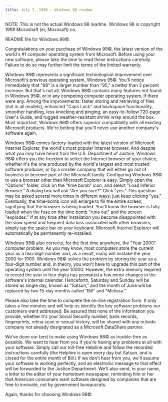 ```yaml
---
title: July 7, 1998 - Windows 98 readme
---
```

NOTE: This is not the actual Windows 98 readme. Windows 98 is copyright 1998 Microshaft (er, Microsoft) co.

README file for Windows 98&copy;.

Congratulations on your purchase of Windows 98&copy;, the latest version of the world's #1 computer operating system from Microsoft. Before using your new software, please take the time to read these instructions carefully.  Failure to do so may further limit the terms of the limited warranty.

Windows 98&copy; represents a significant technological improvement over Microsoft's previous operating system, Windows 95&copy;. You'll notice immediately that "98" is a larger number than "95," a better than 3 percent increase. But that's not all. Windows 98&copy; contains many features not found in Windows 95&copy;, or in any competing computer operating system, if there were any. Among the improvements: faster storing and retrieving of files (not in all models), enhanced "Caps Lock" and backspace functionality, smoother handling, less knocking and pinging, an easy-to-follow 720-page User's Guide, and rugged weather-resistant shrink wrap around the box. Most important, Windows 98&copy; offers superior compatibility with all existing Microsoft products. We're betting that you'll never use another company's software again.

Windows 98&copy; comes factory-loaded with the latest version of Microsoft Internet Explorer, the world's most popular Internet browser. And despite what you may have heard from the U.S. Department of Justice, Windows 98&copy; offers you the freedom to select the Internet browser of your choice, whether it's the one produced by the world's largest and most trusted software producer, or by a smaller company that will either go out of business or become part of the Microsoft family. Configuring Windows 98&copy; to use a browser other than Microsoft Explorer is easy. Simply open the "Options" folder, click on the "time bomb" icon, and select "Load Inferior Browser." A dialog box will ask "Are you sure?" Click "yes." This question may be asked several more times in different ways; just keep clicking "yes." Eventually, the time-bomb icon will enlarge to fill the entire screen, signifying that the browser is being loaded. You'll know the browser is fully loaded when the fuse on the time bomb "runs out" and the screen "explodes." If at any time after installation you become disappointed with the slow speed and frequent data loss associated with other browsers, simply tap the space bar on your keyboard. Microsoft Internet Explorer will automatically be permanently re-installed.

Windows 98&copy; also corrects, for the first time anywhere, the "Year 2000" computer problem. As you may know, most computers store the current year as a two-digit number and, as a result, many will mistake the year 2000 for 1900. Windows 98&copy; solves the problem by storing the year as a four-digit number and, in theory, you won't have to upgrade this part of the operating system until the year 10000. However, the extra memory required to record the year in four digits has prompted a few minor changes in the software's internal calendar. Henceforth, Saturday and Sunday will be stored as single day, known as "Satsun," and the month of June will be replaced by two 15-day months called "Bill" and "Melissa."

Please also take the time to complete the on-line registration form.  It only takes a few minutes and will help us identify the key software problems our customers want addressed. Be assured that none of the information you provide, whether it's your Social Security number, bank records, fingerprints, retina scan or sexual history, will be shared with any outside company not already designated as a Microsoft DataShare partner.

We've done our best to make using Windows 98&copy; as trouble-free as possible. We want to hear from you if you're having any problems at all with your software. Simply call our toll-free Helpline and follow the recorded instructions carefully (the Helpline is open every day but Satsun, and is closed for the entire month of Bill.) If we don't hear from you, we'll assume your software is working perfectly, and an electronic message to that effect will be forwarded to the Justice Department. We'll also send, in your name, a letter to the editor of your hometown newspaper, reminding him or her that American consumers want software designed by companies that are free to innovate, not by government bureaucrats.

Again, thanks for choosing Windows 98&copy;.